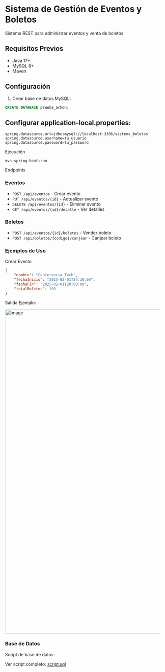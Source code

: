 # Sistema de Gestión de Eventos y Boletos

Sistema REST para administrar eventos y venta de boletos.


## Requisitos Previos
- Java 17+
- MySQL 8+
- Maven

## Configuración
1. Crear base de datos MySQL:
```sql
CREATE DATABASE prueba_arkon;.
```

## Configurar application-local.properties:

```config
spring.datasource.url=jdbc:mysql://localhost:3306/sistema_boletos
spring.datasource.username=tu_usuario
spring.datasource.password=tu_password

```

Ejecución

```code
mvn spring-boot:run
```

Endpoints

### Eventos
- `POST /api/eventos` - Crear evento
- `PUT /api/eventos/{id}` - Actualizar evento
- `DELETE /api/eventos/{id}` - Eliminar evento  
- `GET /api/eventos/{id}/detalle` - Ver detalles

### Boletos

- `POST /api/eventos/{id}/boletos` - Vender boleto
- `POST /api/boletos/{codigo}/canjear` - Canjear boleto

### Ejemplos de Uso
Crear Evento

```json
{
    "nombre": "Conferencia Tech",
    "fechaInicio": "2025-02-01T14:30:00",
    "fechaFin": "2025-02-01T20:00:00",
    "totalBoletos": 100
}
```

Salida Ejemplo:

<img width="1052" alt="image" src="https://github.com/user-attachments/assets/2e7aed1a-0095-4baa-b138-8f4df052193a" />

### Base de Datos
Script de base de datos:

Ver script completo: [script.sql](/src/main/resources/Backup.sql)
